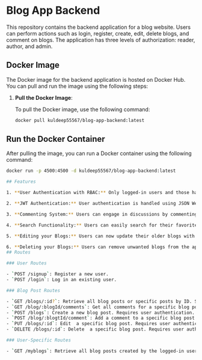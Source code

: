 # Blog App Backend

This repository contains the backend application for a blog website. Users can perform actions such as login, register, create, edit, delete blogs, and comment on blogs. The application has three levels of authorization: reader, author, and admin.

## Docker Image

The Docker image for the backend application is hosted on Docker Hub. You can pull and run the image using the following steps:

1. **Pull the Docker Image**:

   To pull the Docker image, use the following command:

   ```sh
   docker pull kuldeep55567/blog-app-backend:latest
## Run the Docker Container

After pulling the image, you can run a Docker container using the following command:

```sh
docker run -p 4500:4500 -d kuldeep55567/blog-app-backend:latest

## Features

1. **User Authentication with RBAC:** Only logged-in users and those having specific roles have the ability to create and publish their own blogs.

2. **JWT Authentication:** User authentication is handled using JSON Web Tokens (JWT) for secure and stateless communication.

3. **Commenting System:** Users can engage in discussions by commenting on blog posts.

4. **Search Functionality:** Users can easily search for their favorite topics or specific blog posts.

5. **Editing your Blogs:** Users can now update their older blogs with new content and add-ons.

6. **Deleting your Blogs:** Users can remove unwanted blogs from the app
## Routes

### User Routes

- `POST /signup`: Register a new user.
- `POST /login`: Log in an existing user.

### Blog Post Routes

- `GET /blogs/:id?`: Retrieve all blog posts or specific posts by ID. Supports searching by a query parameter.
- `GET /blog/:blogId/comments`: Get all comments for a specific blog post.
- `POST /blogs`: Create a new blog post. Requires user authentication.
- `POST /blog/:blogtId/comment`: Add a comment to a specific blog post. Requires user authentication.
- `PUT /blogs/:id`: Edit  a specific blog post. Requires user authentication.
- `DELETE /blogs/:id`: Delete  a specific blog post. Requires user authentication.

### User-Specific Routes

- `GET /myblogs`: Retrieve all blog posts created by the logged-in user. Requires user authentication
   
